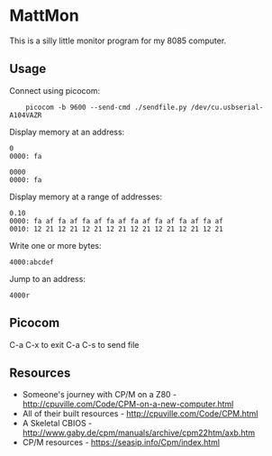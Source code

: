 MattMon
=======

This is a silly little monitor program for my 8085 computer.

Usage
-----
Connect using picocom:

```
    picocom -b 9600 --send-cmd ./sendfile.py /dev/cu.usbserial-A104VAZR
```

Display memory at an address:
```
0
0000: fa

0000
0000: fa
```

Display memory at a range of addresses:
```
0.10
0000: fa af fa af fa af fa af fa af fa af fa af fa af
0010: 12 21 12 21 12 21 12 21 12 21 12 21 12 21 12 21
```

Write one or more bytes:
```
4000:abcdef
````

Jump to an address:
```
4000r
```

Picocom
-------

C-a C-x to exit
C-a C-s to send file


Resources
---------
* Someone's journey with CP/M on a Z80 - http://cpuville.com/Code/CPM-on-a-new-computer.html
* All of their built resources - http://cpuville.com/Code/CPM.html
* A Skeletal CBIOS - http://www.gaby.de/cpm/manuals/archive/cpm22htm/axb.htm
* CP/M resources - https://seasip.info/Cpm/index.html
